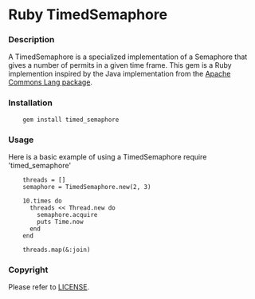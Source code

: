 # Ruby TimedSemaphore

### Description

A TimedSemaphore is a specialized implementation of a Semaphore that gives a number of permits in a given time frame. This gem is a Ruby implemention inspired by the Java implementation from the [Apache Commons Lang package](https://commons.apache.org/proper/commons-lang/javadocs/api-3.1/org/apache/commons/lang3/concurrent/TimedSemaphore.html).

### Installation

		gem install timed_semaphore

### Usage

Here is a basic example of using a TimedSemaphore
		require 'timed_semaphore'

		threads = []
		semaphore = TimedSemaphore.new(2, 3)

		10.times do
		  threads << Thread.new do
		    semaphore.acquire
		    puts Time.now
		  end
		end

		threads.map(&:join)

### Copyright

Please refer to [LICENSE](https://github.com/ssuljic/timed_semaphore/blob/master/LICENSE).